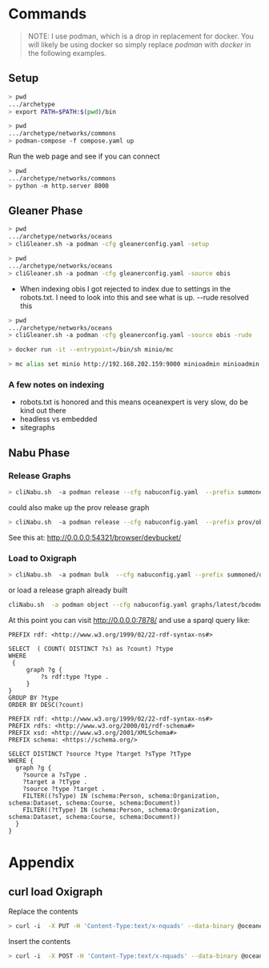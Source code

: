 # Commands

> NOTE:  I use podman, which is a drop in replacement for docker.
> You will likely be using docker so simply replace _podman_ with 
> _docker_ in the following examples. 

## Setup
```Bash
> pwd 
.../archetype
> export PATH=$PATH:$(pwd)/bin
```


```Bash
> pwd
.../archetype/networks/commons
> podman-compose -f compose.yaml up
```

Run the web page and see if you can connect

```Bash
> pwd
.../archetype/networks/commons
> python -m http.server 8000
```

## Gleaner Phase

```Bash
> pwd
.../archetype/networks/oceans
> cliGleaner.sh -a podman -cfg gleanerconfig.yaml -setup
```

```Bash
> pwd
.../archetype/networks/oceans
> cliGleaner.sh -a podman -cfg gleanerconfig.yaml -source obis
```

* When indexing obis I got rejected to index due to settings in the robots.txt. I need to look into this and see what is
  up. --rude resolved this

```Bash
> pwd
.../archetype/networks/oceans
> cliGleaner.sh -a podman -cfg gleanerconfig.yaml -source obis -rude
```

```Bash
> docker run -it --entrypoint=/bin/sh minio/mc
```

```Bash
> mc alias set minio http://192.168.202.159:9000 minioadmin minioadmin
```

### A few notes on indexing

- robots.txt is honored and this means oceanexpert is very slow, do be kind out there
- headless vs embedded 
- sitegraphs


## Nabu Phase

### Release Graphs

```Bash
> cliNabu.sh  -a podman release --cfg nabuconfig.yaml  --prefix summoned/obis
```

could also make up the prov release graph

```Bash
> cliNabu.sh  -a podman release --cfg nabuconfig.yaml  --prefix prov/obis
```

See this at:  http://0.0.0.0:54321/browser/devbucket/

### Load to Oxigraph

```Bash
> cliNabu.sh  -a podman bulk  --cfg nabuconfig.yaml --prefix summoned/obis --endpoint oxigraph
```
or load a release graph already built

```bash
cliNabu.sh  -a podman object --cfg nabuconfig.yaml graphs/latest/bcodmo_release.nq --endpoint oxigraph
```

At this  point you can visit http://0.0.0.0:7878/ and use a sparql query
like:

```sparql
PREFIX rdf: <http://www.w3.org/1999/02/22-rdf-syntax-ns#>

SELECT  ( COUNT( DISTINCT ?s) as ?count) ?type
WHERE
 {
     graph ?g {
         ?s rdf:type ?type .
     }
}
GROUP BY ?type
ORDER BY DESC(?count)
```




```sparql
PREFIX rdf: <http://www.w3.org/1999/02/22-rdf-syntax-ns#>
PREFIX rdfs: <http://www.w3.org/2000/01/rdf-schema#>
PREFIX xsd: <http://www.w3.org/2001/XMLSchema#>
PREFIX schema: <https://schema.org/>

SELECT DISTINCT ?source ?type ?target ?sType ?tType
WHERE {
  graph ?g {
    ?source a ?sType .
    ?target a ?tType .
    ?source ?type ?target .
    FILTER((?sType) IN (schema:Person, schema:Organization, schema:Dataset, schema:Course, schema:Document))
    FILTER((?tType) IN (schema:Person, schema:Organization, schema:Dataset, schema:Course, schema:Document))
  }
}
```



# Appendix

## curl load Oxigraph

Replace the contents

```bash
> curl -i  -X PUT -H 'Content-Type:text/x-nquads' --data-binary @oceanexperts_release.nq  http://localhost:7878/store
```

Insert the contents
```bash
> curl -i  -X POST -H 'Content-Type:text/x-nquads' --data-binary @oceanexperts_release.nq  http://localhost:7878/store
```
